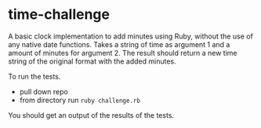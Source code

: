 # time-challenge

A basic clock implementation to add minutes using Ruby, without the use of any native date functions. Takes a string of time as argument 1 and a amount of minutes for argument 2. The result should return a new time string of the original format with the added minutes.

To run the tests.

- pull down repo
- from directory run `ruby challenge.rb`

You should get an output of the results of the tests.